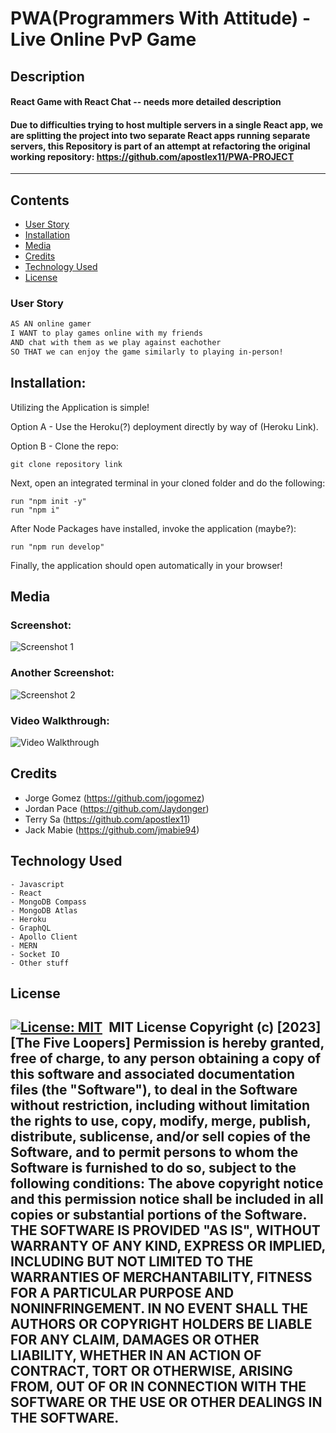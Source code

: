 # PWA(Programmers With Attitude) - Live Online PvP Game

## Description

#### React Game with React Chat -- needs more detailed description

#### Due to difficulties trying to host multiple servers in a single React app, we are splitting the project into two separate React apps running separate servers, this Repository is part of an attempt at refactoring the original working repository: https://github.com/apostlex11/PWA-PROJECT
---

## Contents
- [User Story](#user-story)
- [Installation](#installation)
- [Media](#media)
- [Credits](#credits)
- [Technology Used](#technology-used)
- [License](#license)
​
### User Story
```md
AS AN online gamer
I WANT to play games online with my friends
AND chat with them as we play against eachother
SO THAT we can enjoy the game similarly to playing in-person!
```
## Installation:

Utilizing the Application is simple!

Option A - Use the Heroku(?) deployment directly by way of (Heroku Link).

Option B - Clone the repo:
    
    git clone repository link

Next, open an integrated terminal in your cloned folder and do the following:
    
    run "npm init -y"
    run "npm i"

After Node Packages have installed, invoke the application (maybe?):

    run "npm run develop"


Finally, the application should open automatically in your browser!
​
## Media

### Screenshot:
![Screenshot 1](file.location)

### Another Screenshot:
![Screenshot 2](file.location2)

### Video Walkthrough:
![Video Walkthrough](file.video.location)
​
## Credits
- Jorge Gomez (https://github.com/jogomez)
- Jordan Pace (https://github.com/Jaydonger)
- Terry Sa (https://github.com/apostlex11)
- Jack Mabie (https://github.com/jmabie94)
​
## Technology Used
    - Javascript
    - React
    - MongoDB Compass
    - MongoDB Atlas
    - Heroku
    - GraphQL
    - Apollo Client
    - MERN
    - Socket IO
    - Other stuff
    
## License
​
[![License: MIT](https://img.shields.io/badge/License-MIT-yellow.svg)](https://opensource.org/licenses/MIT)
​
MIT License
Copyright (c) [2023] [The Five Loopers]
Permission is hereby granted, free of charge, to any person obtaining a copy
of this software and associated documentation files (the "Software"), to deal
in the Software without restriction, including without limitation the rights
to use, copy, modify, merge, publish, distribute, sublicense, and/or sell
copies of the Software, and to permit persons to whom the Software is
furnished to do so, subject to the following conditions:
The above copyright notice and this permission notice shall be included in all
copies or substantial portions of the Software.
THE SOFTWARE IS PROVIDED "AS IS", WITHOUT WARRANTY OF ANY KIND, EXPRESS OR
IMPLIED, INCLUDING BUT NOT LIMITED TO THE WARRANTIES OF MERCHANTABILITY,
FITNESS FOR A PARTICULAR PURPOSE AND NONINFRINGEMENT. IN NO EVENT SHALL THE
AUTHORS OR COPYRIGHT HOLDERS BE LIABLE FOR ANY CLAIM, DAMAGES OR OTHER
LIABILITY, WHETHER IN AN ACTION OF CONTRACT, TORT OR OTHERWISE, ARISING FROM,
OUT OF OR IN CONNECTION WITH THE SOFTWARE OR THE USE OR OTHER DEALINGS IN THE
SOFTWARE.
​
---